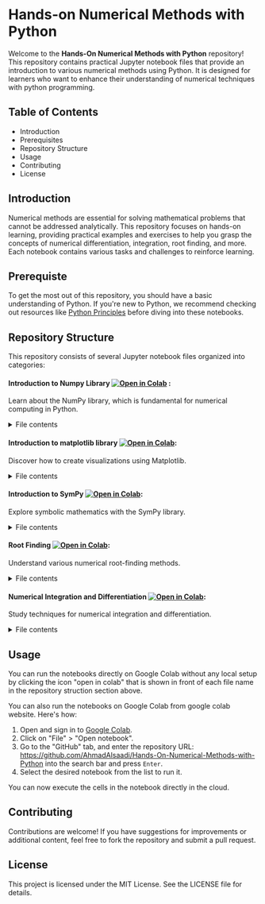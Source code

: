 # Hands-on Numerical Methods with Python
Welcome to the **Hands-On Numerical Methods with Python** repository! This repository contains practical Jupyter notebook files that provide an introduction to various numerical methods using Python. It is designed for learners who want to enhance their understanding of numerical techniques with python programming.      

## Table of Contents   
- Introduction   
- Prerequisites   
- Repository Structure   
- Usage   
- Contributing   
- License   

## Introduction
Numerical methods are essential for solving mathematical problems that cannot be addressed analytically. This repository focuses on hands-on learning, providing practical examples and exercises to help you grasp the concepts of numerical differentiation, integration, root finding, and more. Each notebook contains various tasks and challenges to reinforce learning.

## Prerequiste
To get the most out of this repository, you should have a basic understanding of Python. If you're new to Python, we recommend checking out resources like [Python Principles](https://pythonprinciples.com/) before diving into these notebooks.

## Repository Structure
This repository consists of several Jupyter notebook files organized into categories:

#### **Introduction to Numpy Library** [![Open in Colab](https://colab.research.google.com/assets/colab-badge.svg)](https://colab.research.google.com/github/AhmadAlsaadi/ENCH320-Numpy/blob/main/Numpy_Part_1_expected_result.ipynb) :   
Learn about the NumPy library, which is fundamental for numerical computing in Python.
<details>
<summary>File contents</summary>

* What is NumPy
* Who created NumPy
* Why do we learn NumPy
* How do NumPy arrays look like?
* Installing Numpy
* Importing NumPy library
* Creating NumPy Arrays from Python Lists and Tuples
  * Creating 1D-array
  * Creating 2D-array
* Creating NumPy array with specific values
* Creating NumPy arrays from evenly spaced sequence of numbers
* Creating Numpy arrays from random numbers
* NumPy Array Attributes
* Array Indexing and Slicing
   * Array Indexing
   * Array Slicing
* Array Manipulation
  * Reshaping Arrays
  * Resizing Arrays
  * Flattening Arrays
  * Reversing Array
  * Array Concatenation
  * Array Stacking
  * Array Splitting
  * Array Transposing
* Mathematical Operations on Arrays
  * Basic Mathematic Operations
  * Arrays Broadcasting
  * Numpy Universal Functions
  * Working with mathematical formulas
* File Input and Output in NumPy
  * Saving NumPy Arrays to Files:
  * Loading Data from Files
* Conclusion

</details>

#### **Introduction to matplotlib library** [![Open in Colab](https://colab.research.google.com/assets/colab-badge.svg)](https://colab.research.google.com/github/AhmadAlsaadi/ENCH320-Numpy/blob/main/Introduction_to_Matplotlib.ipynb):   
Discover how to create visualizations using Matplotlib.    
<details>
<summary>File contents</summary>

* What is matplotlib   
* Matplotlib creator   
* Installing matplotlib    
* Importing matplotlib   
* Creating line plot   
* Customizing a plot   
  * Adding title   
  * Adding x-axis and y-axis labels   
  * Styling line plot   
  * Plot gridlines   
  * Plot legend   
  * x-axis and y-axis limits   
* 2D plot types in matplotlib   
  * Scatter plot   
  * Bar plot   
  * Histogram   
  * Pie chart   
* Plot annotation   
* Subplots  
* Saving plots   
* Conclusion   

</details>

#### **Introduction to SymPy** [![Open in Colab](https://colab.research.google.com/assets/colab-badge.svg)](https://colab.research.google.com/github/AhmadAlsaadi/ENCH320-Numpy/blob/main/Introduction_to_sympy.ipynb):  
Explore symbolic mathematics with the SymPy library.
<details>
<summary>File contents</summary>

* Installing SymPy   
* Importing SymPy   
* Defining symbolic variables   
* Writing mathematical expression   
* Evaluating an expression   
* Writing equations   
* Solving Equations   
* Solving Systems of Equations   
* Differentiation in Sympy   
* Integration in SymPy   
* Plotting In SymPy   
* Limits in SymPy   
* Piecewise Functions   
* Laplace Transform   
  * Definition   
  * Applications   
  * Properties   
* Solving Differential Equations   
  * Key concepts      

</details>

#### **Root Finding**  [![Open in Colab](https://colab.research.google.com/assets/colab-badge.svg)](https://colab.research.google.com/github/AhmadAlsaadi/ENCH320-Numpy/blob/main/Root_Finding.ipynb):   
Understand various numerical root-finding methods.
<details>
<summary>File contents</summary>

* Python Review   
  * Representing Mathematical Function   
  * Evaluating Mathematical Functions at Multiple Points   
  * Plotting Mathematical Functions   
* Tolerance in Numerical Computing   
  * Why Tolerance Matters?   
* What is Root Finding?   
* Types of Root finding Methods   
  * Closed Methods   
    * Understanding the Intermediate Value Theorem (IVT)   
    * Bisection Method   
    * False Position Method (Regula Falsi)
  * Open Methods   
    * Newton-Raphson Method   
    * Secant Method   
    * Fixed Point Iteration     

</details>

#### **Numerical Integration and Differentiation**  [![Open in Colab](https://colab.research.google.com/assets/colab-badge.svg)](https://colab.research.google.com/github/AhmadAlsaadi/ENCH320-Numpy/blob/main/Numerical_Integration.ipynb):   
Study techniques for numerical integration and differentiation.
<details>
<summary>File contents</summary>

</details>

## Usage
You can run the notebooks directly on Google Colab without any local setup by clicking the icon "open in colab" that is shown in front of each file name in the repository struction section above.   

You can also run the notebooks on Google Colab from google colab website. Here's how:

1. Open and sign in to [Google Colab](https://colab.research.google.com/).
2. Click on "File" > "Open notebook".
3. Go to the "GitHub" tab, and enter the repository URL: https://github.com/AhmadAlsaadi/Hands-On-Numerical-Methods-with-Python into the search bar and press `Enter`.
4. Select the desired notebook from the list to run it.   

You can now execute the cells in the notebook directly in the cloud.

## Contributing
Contributions are welcome! If you have suggestions for improvements or additional content, feel free to fork the repository and submit a pull request.

## License
This project is licensed under the MIT License. See the LICENSE file for details.
